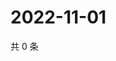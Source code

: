 # 2022-11-01

共 0 条

<!-- BEGIN WEIBO -->
<!-- 最后更新时间 Tue Nov 01 2022 15:10:20 GMT+0800 (China Standard Time) -->

<!-- END WEIBO -->
